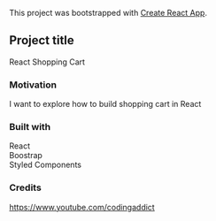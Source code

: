 This project was bootstrapped with [Create React App](https://github.com/facebook/create-react-app).

## Project title

React Shopping Cart

### Motivation

I want to explore how to build shopping cart in React

### Built with

React <br>
Boostrap <br>
Styled Components <br>

### Credits

https://www.youtube.com/codingaddict
